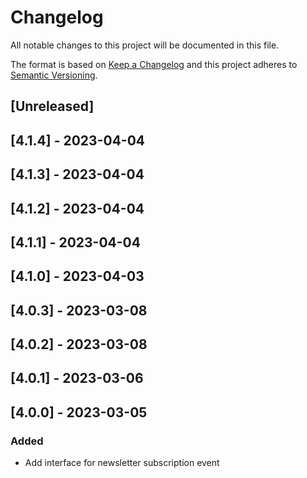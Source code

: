 # Changelog

All notable changes to this project will be documented in this file.

The format is based on [Keep a Changelog](http://keepachangelog.com/en/1.0.0/)
and this project adheres to [Semantic Versioning](http://semver.org/spec/v2.0.0.html).

## [Unreleased]

## [4.1.4] - 2023-04-04

## [4.1.3] - 2023-04-04

## [4.1.2] - 2023-04-04

## [4.1.1] - 2023-04-04

## [4.1.0] - 2023-04-03

## [4.0.3] - 2023-03-08

## [4.0.2] - 2023-03-08

## [4.0.1] - 2023-03-06

## [4.0.0] - 2023-03-05

### Added

- Add interface for newsletter subscription event
